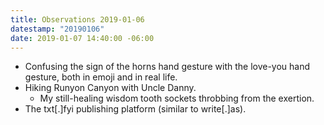 ```yaml
---
title: Observations 2019-01-06
datestamp: "20190106"
date: 2019-01-07 14:40:00 -06:00
---
```


- Confusing the sign of the horns hand gesture with the love-you hand gesture, both in emoji and in real life.
- Hiking Runyon Canyon with Uncle Danny.
	- My still-healing wisdom tooth sockets throbbing from the exertion.
- The txt[.]fyi publishing platform (similar to write[.]as).

